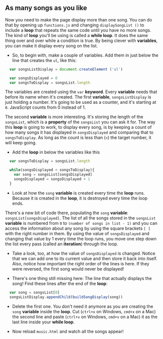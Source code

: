 ## As many songs as you like

Now you need to make the page display more than one song. You can do that by opening up `functions.js` and changing `displaySongList ()` to include a **loop** that repeats the same code until you have no more songs. The kind of **loop** you'll be using is called a **while loop**. It does the same thing over and over while a condition is true. By being clever with **variables**, you can make it display every song on the list. 

+ So, to begin with, make a couple of variables. Add them in just below the line that creates the `ul`, like this:

```javascript
  var songsListDisplay = document.createElement ('ul')

  var songsDisplayed = 0
  var songsToDisplay = songsList.length
```
  
The variables are created using the `var` **keyword**. Every **variable** needs that before its name when it's created. The first **variable**, `songsListDisplay` is just holding a number. It's going to be used as a counter, and it's starting at `0`. JavaScript counts from 0 instead of 1. 
  
The second **variable** is more interesting. It's storing the length of the `songsList`, which is a **property** of the `songsList` you can ask it for. The way this **loop** is going to work, to display every song, is by keeping a count of how many songs it has displayed in `songsDisplayed` and comparing that to `songsToDisplay`. As long as the count is less than (`<`) the target number, it will keep going. 

+ Add the **loop** in below the variables like this

```javascript
  var songsToDisplay = songsList.length

  while(songsDisplayed < songsToDisplay){
    var song = songsList[songsDisplayed]
    songsDisplayed = songsDisplayed + 1
  }
```
 
+ Look at how the `song` **variable** is created every time the **loop** runs. Because it is created in the **loop**, it is destroyed every time the loop ends.

There's a new bit of code there, populating the `song` **variable**: `songsList[songsDisplayed]`. The list of all the songs stored in the `songsList` **variable** is numbered from `0` to `(number of songs in list - 1)` and you can access the information about any song by using the square brackets `[ ]` with the right number in them. By using the value of `songsDisplayed` and changing that value by 1 every time the loop runs, you move one step down the list every pass (called an **iteration**) through the loop.

+ Take a look, too, at how the value of `songsDisplayed` is changed. Notice that we can add one to its current value and then store it back into itself. Also, notice how important the right order of the lines is here. If they were reversed, the first song would never be displayed!
 
+ There's one thing still missing here: The line that actually displays the song! Find these lines after the end of the **loop**:

```javascript
  var song = songsList[0]
  songsListDisplay.appendChild(buildSongDisplay(song))
```
  
+ Delete the first one. You don't need it anymore as you are creating the `song` **variable** inside the **loop**. Cut (`ctrl+x` on Windows, `cmd+x` on a Mac) the second line and paste (`ctrl+v` on Windows, `cmd+v` on a Mac) it as the last line inside your **while loop**.
  
+ Now reload `music.html` and watch all the songs appear! 

  